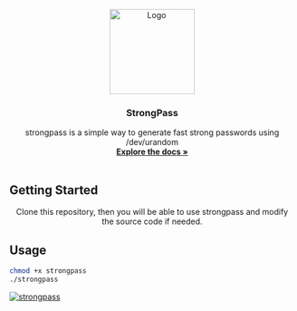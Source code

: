 <p align="center">
  <a href="https://github.com/VICXOR/strongpass/blob/main/strongpass">
    <img src="https://i.imgur.com/HUIfQ4I.png" alt="Logo" width="150" height="150">
  </a>

  <h3 align="center">StrongPass</h3>

  <p align="center">
    strongpass is a simple way to generate fast strong passwords using /dev/urandom
    <br />
    <a href="https://github.com/VICXOR/strongpass/blob/master/README.md"><strong>Explore the docs »</strong></a>
    <br />
    <br />
  </p>
</p>

## Getting Started
<p align="center">
Clone this repository, then you will be able to use strongpass and modify the source code if needed. 
</p>

## Usage
 ```sh
chmod +x strongpass
./strongpass
```
<a href="https://github.com/VICXOR/strongpass/blob/main/strongpass">
    <img src="https://i.imgur.com/rlG3PYQ.png" alt="strongpass">
  </a>

